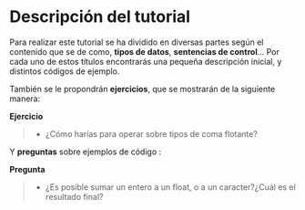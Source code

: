 Descripción del tutorial
====

Para realizar este tutorial se ha dividido en diversas partes según el contenido que se de como, **tipos de datos**, **sentencias de control**... Por cada uno de estos títulos encontrarás una pequeña descripción inicial, y distintos códigos de ejemplo.

También se le propondrán **ejercicios**, que se mostrarán de la siguiente manera:

**Ejercicio**
>- ¿Cómo harías para operar sobre tipos de coma flotante?

Y **preguntas** sobre ejemplos de código :

**Pregunta**
>- ¿Es posible sumar un entero a un float, o a un caracter?¿Cuál es el resultado final?
